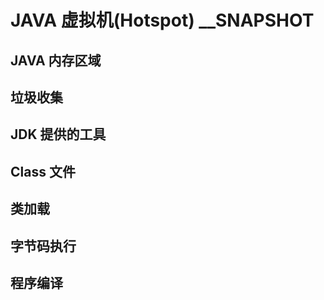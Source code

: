 # JAVA 虚拟机(Hotspot) __SNAPSHOT

## JAVA 内存区域

## 垃圾收集

## JDK 提供的工具

## Class 文件

## 类加载

## 字节码执行

## 程序编译